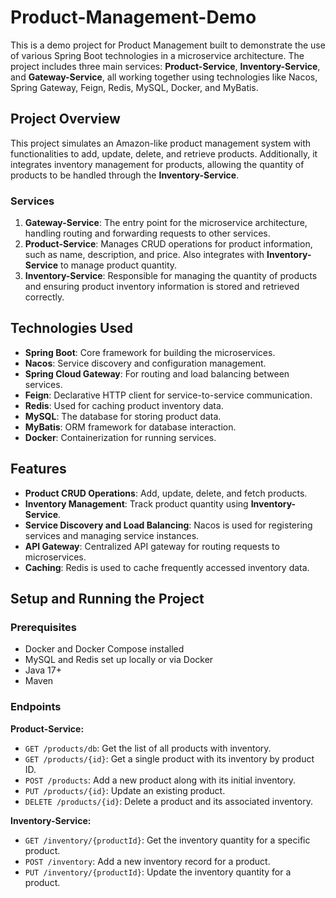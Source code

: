# Product-Management-Demo

This is a demo project for Product Management built to demonstrate the use of various Spring Boot technologies in a microservice architecture. The project includes three main services: **Product-Service**, **Inventory-Service**, and **Gateway-Service**, all working together using technologies like Nacos, Spring Gateway, Feign, Redis, MySQL, Docker, and MyBatis.

## Project Overview

This project simulates an Amazon-like product management system with functionalities to add, update, delete, and retrieve products. Additionally, it integrates inventory management for products, allowing the quantity of products to be handled through the **Inventory-Service**.

### Services

1. **Gateway-Service**: The entry point for the microservice architecture, handling routing and forwarding requests to other services.
2. **Product-Service**: Manages CRUD operations for product information, such as name, description, and price. Also integrates with **Inventory-Service** to manage product quantity.
3. **Inventory-Service**: Responsible for managing the quantity of products and ensuring product inventory information is stored and retrieved correctly.

## Technologies Used

- **Spring Boot**: Core framework for building the microservices.
- **Nacos**: Service discovery and configuration management.
- **Spring Cloud Gateway**: For routing and load balancing between services.
- **Feign**: Declarative HTTP client for service-to-service communication.
- **Redis**: Used for caching product inventory data.
- **MySQL**: The database for storing product data.
- **MyBatis**: ORM framework for database interaction.
- **Docker**: Containerization for running services.

## Features

- **Product CRUD Operations**: Add, update, delete, and fetch products.
- **Inventory Management**: Track product quantity using **Inventory-Service**.
- **Service Discovery and Load Balancing**: Nacos is used for registering services and managing service instances.
- **API Gateway**: Centralized API gateway for routing requests to microservices.
- **Caching**: Redis is used to cache frequently accessed inventory data.

## Setup and Running the Project

### Prerequisites

- Docker and Docker Compose installed
- MySQL and Redis set up locally or via Docker
- Java 17+
- Maven

### Endpoints
**Product-Service:**

- `GET /products/db`: Get the list of all products with inventory.
- `GET /products/{id}`: Get a single product with its inventory by product ID.
- `POST /products`: Add a new product along with its initial inventory.
- `PUT /products/{id}`: Update an existing product.
- `DELETE /products/{id}`: Delete a product and its associated inventory.

**Inventory-Service:**

- `GET /inventory/{productId}`: Get the inventory quantity for a specific product.
- `POST /inventory`: Add a new inventory record for a product.
- `PUT /inventory/{productId}`: Update the inventory quantity for a product.